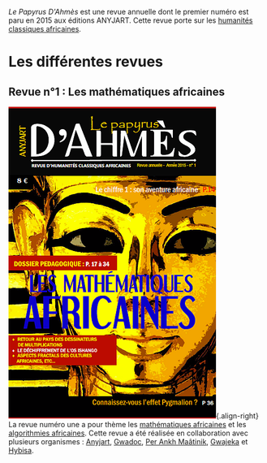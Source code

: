 <!-- TITLE: Le Papyrus D'Ahmes -->
<!-- SUBTITLE: Présentation de la revue « Le Papyrus D'Ahmes » -->

*Le Papyrus D'Ahmès* est une revue annuelle dont le premier numéro est paru en 2015 aux éditions ANYJART. Cette revue porte sur les [humanités classiques africaines](/divers/humanites-classiques-africaines).

# Les différentes revues
## Revue n°1 : Les mathématiques africaines
![F 8 Ec 9 E 94784 D 79209 A 489 Dbcca 9792 Aaf 228 Ec](/uploads/ouvrage/f-8-ec-9-e-94784-d-79209-a-489-dbcca-9792-aaf-228-ec.png "Couverture de la revue « Le papyrus d'Ahmès »"){.align-right}
La revue numéro une a pour thème les [mathématiques africaines](/mathematiques/mathematiques-africaines) et les [algorithmies africaines](/mathematiques/algorithmies-africaines).
Cette revue a été réalisée en collaboration avec plusieurs organismes : [Anyjart](/organisme/a-classer/caraibes/centre/karukera/anyjart), [Gwadoc](/organisme/a-classer/caraibes/centre/karukera/gwadoc), [Per Ankh Maâtinik](organisme/a-classer/caraibes/sud/madinina/per-ankh-maatinik), [Gwajeka](organisme/a-classer/a-cartographier/gwajeka) et [Hybisa](organisme/a-classer/a-cartographier/hybisa).